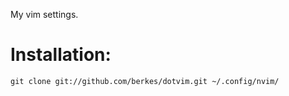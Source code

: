 My vim settings.

# Installation:

    git clone git://github.com/berkes/dotvim.git ~/.config/nvim/

